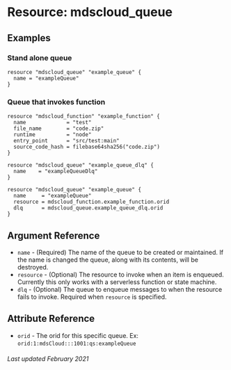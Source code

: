 # Resource: mdscloud_queue

## Examples

### Stand alone queue

```hcl
resource "mdscloud_queue" "example_queue" {
  name = "exampleQueue"
}
```

### Queue that invokes function

```hcl
resource "mdscloud_function" "example_function" {
  name             = "test"
  file_name        = "code.zip"
  runtime          = "node"
  entry_point      = "src/test:main"
  source_code_hash = filebase64sha256("code.zip")
}

resource "mdscloud_queue" "example_queue_dlq" {
  name    = "exampleQueueDlq"
}

resource "mdscloud_queue" "example_queue" {
  name     = "exampleQueue"
  resource = mdscloud_function.example_function.orid
  dlq      = mdscloud_queue.example_queue_dlq.orid
}
```

## Argument Reference

* `name` - (Required) The name of the queue to be created or maintained. If the
  name is changed the queue, along with its contents, will be destroyed.
* `resource` - (Optional) The resource to invoke when an item is enqueued.
  Currently this only works with a serverless function or state machine.
* `dlq` - (Optional) The queue to enqueue messages to when the resource fails to
  invoke. Required when `resource` is specified.

## Attribute Reference

* `orid` - The orid for this specific queue. Ex: `orid:1:mdsCloud:::1001:qs:exampleQueue`

###### Last updated February 2021
